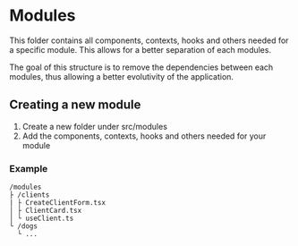 # Modules

This folder contains all components, contexts, hooks and others needed for a specific module. This allows for a better separation of each modules.

The goal of this structure is to remove the dependencies between each modules, thus allowing a better evolutivity of the application.

## Creating a new module

1. Create a new folder under src/modules
2. Add the components, contexts, hooks and others needed for your module

### Example

```
/modules
├ /clients
| ├ CreateClientForm.tsx
│ ├ ClientCard.tsx
│ └ useClient.ts
└ /dogs
  └ ...
```
